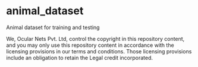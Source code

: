 # animal_dataset
Animal dataset for training and testing

We, Ocular Nets Pvt. Ltd, control the copyright in this repository content, and you may only use this repository content in accordance with the licensing provisions in our terms and conditions. Those licensing provisions include an obligation to retain the Legal credit incorporated.
